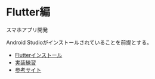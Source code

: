 # Flutter編

スマホアプリ開発

Android Studioがインストールされていることを前提とする。

* [Flutterインストール](install.html)
* [実装練習](drill.html)
* [参考サイト](reference.html)

